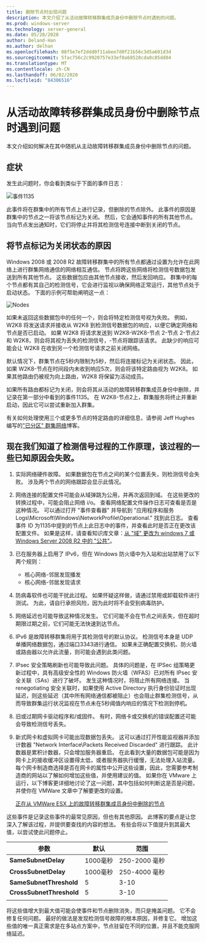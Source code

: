 ```yaml
---
title: 删除节点时出现问题
description: 本文介绍了从活动故障转移群集成员身份中删除节点时遇到的问题。
ms.prod: windows-server
ms.technology: server-general
ms.date: 05/28/2020
author: Deland-Han
ms.author: delhan
ms.openlocfilehash: 08f5e7ef2ddd0f11abee7d0f21b56c3d5a601d3d
ms.sourcegitcommit: 5fac756c2c9920757e33ef0a68528cda0c85dd04
ms.translationtype: MT
ms.contentlocale: zh-CN
ms.lasthandoff: 06/02/2020
ms.locfileid: "84306516"
---
```

# <a name="having-a-problem-with-nodes-being-removed-from-active-failover-cluster-membership"></a>从活动故障转移群集成员身份中删除节点时遇到问题

本文介绍如何解决在其中随机从主动故障转移群集成员身份中删除节点的问题。

## <a name="symptoms"></a>症状

发生此问题时，你会看到类似于下面的事件日志：

![事件1135](media/problem-nodes-failover-cluster/1135-1.png)

此事件将在群集中的所有节点上进行记录，但删除的节点除外。 此事件的原因是群集中的节点之一将该节点标记为关闭。 然后，它会通知事件的所有其他节点。 当向节点发出通知时，它们将停止并将其检测信号连接中断到关闭的节点。

## <a name="what-caused-the-node-to-be-marked-down"></a>将节点标记为关闭状态的原因

Windows 2008 或 2008 R2 故障转移群集中的所有节点都通过设置为允许在此网络上进行群集网络通信的网络相互通信。 节点将跨这些网络将检测信号数据包发送到所有其他节点。 这些数据包应由其他节点接收，然后发回响应。 群集中的每个节点都有其自己的检测信号，它会进行监视以确保网络正常运行，其他节点处于启动状态。 下面的示例可帮助阐明这一点：

![Nodes](media/problem-nodes-failover-cluster/Node2.png)

如果未返回这些数据包中的任何一个，则会将特定检测信号视为失败。 例如，W2K8 将发送请求并接收从 W2K8 到检测信号数据包的响应，以便它确定网络和节点是否已启动。  如果 W2K8 将请求发送到 W2K8-W2K8-节点 2-节点 2-节点2和 W2K8，则会将其视为丢失的检测信号，-节点将跟踪该请求。  此缺少的响应可能会让 W2K8 在收到另一个检测信号请求之前关闭网络。

默认情况下，群集节点在5秒内限制为5秒，然后将连接标记为关闭状态。 因此，如果 W2K8-节点在时间段内未收到响应5次，则会将该特定路由视为 W2K8。 如果其他路由仍被视为向上路由，W2K8 将保留为活动成员。

如果所有路由都标记为关闭，则会将其从活动的故障转移群集成员身份中删除，并记录在第一部分中看到的事件1135。 在 W2K8-节点2上，群集服务将终止并重新启动，因此它可以尝试重新加入群集。

有关如何处理使用三个或更多节点的特定路由的详细信息，请参阅 Jeff Hughes 编写的["已分区" 群集网络](/archive/blogs/askcore/partitioned-cluster-networks)博客。

## <a name="now-that-we-know-how-the-heartbeat-process-works-what-are-some-of-the-known-causes-for-the-process-to-fail"></a>现在我们知道了检测信号过程的工作原理，该过程的一些已知原因会失败。

1. 实际网络硬件故障。 如果数据包在节点之间的某个位置丢失，则检测信号会失败。 涉及两个节点的网络跟踪会显示此情况。

2. 网络连接的配置文件可能会从域弹跳为公用，并再次返回到域。 在这些更改的转换过程中，可能会阻止网络 i/o。 查看网络配置文件操作日志可查看是否是这种情况。 可以通过打开 "事件查看器" 并导航到 "应用程序和服务 Logs\Microsoft\Windows\NetworkProfile\Operational." 找到此日志。 查看事件 ID 为1135中提到的节点上此日志中的事件，并查看此时是否正在更改该配置文件。 如果是这样，请查看知识库文章：[从 "域" 更改为 windows 7 或 Windows Server 2008 R2 中的 "公共"](https://support.microsoft.com/help/2524478/the-network-location-profile-changes-from-domain-to-public-in-windows)。

3. 已在服务器上启用了 IPv6，但在 Windows 防火墙中为入站和出站禁用了以下两个规则：

    - 核心网络-邻居发现播发
    - 核心网络-邻居发现请求

4. 防病毒软件也可能干扰此过程。 如果怀疑这样做，请通过禁用或卸载软件进行测试。 为此，请自行承担风险，因为此时将不会受到病毒防护。

5. 网络延迟也可能导致这种情况发生。 它们可能不会在节点之间丢失，但在超时期限过期之前，它们可能无法快速到达节点。

6. IPv6 是故障转移群集将用于其检测信号的默认协议。 检测信号本身是 UDP 单播网络数据包，通过端口3343进行通信。 如果未正确配置交换机、防火墙或路由器以允许此流量，则可能会遇到此类问题。

7. IPsec 安全策略刷新也可能导致此问题。 具体的问题是，在 IPSec 组策略更新过程中，具有高级安全性的 Windows 防火墙（WFAS）已对所有 IPsec 安全关联（SAs）进行了破坏。 发生这种情况时，将阻止所有网络连接。 当 renegotiating 安全关联时，如果使用 Active Directory 执行身份验证时出现延迟，则这些延迟（其中所有网络通信都被阻止）也会阻止群集检测信号，从而导致群集运行状况监视在节点未在5秒阈值内响应的情况下检测到停机。

8. 旧或过期网卡驱动程序和/或固件。  有时，网络卡或交换机的错误配置还可能会导致检测信号丢失。

9. 新式网卡和虚拟网卡可能出现数据包丢失。  这可以通过打开性能监视器并添加计数器 "Network Interface\Packets Received Discarded" 进行跟踪。  此计数器是累积计数器，只会增加服务器重启。  在此看到大量的数据包可能是因为网卡上的接收缓冲区设置得太低，或者服务器执行缓慢，无法处理入站流量。  每个网卡制造商选择是否在网卡的属性中公开这些设置，因此，您需要参考制造商的网站以了解如何增加这些值，并使用建议的值。  如果你在 VMware 上运行，以下博客更详细地讨论了这一问题，其中包括如何判断这是否是问题，并使你在 VMWare 文章中了解要更改的设置。

    [正在从 VMWare ESX 上的故障转移群集成员身份中删除的节点](/archive/blogs/askcore/nodes-being-removed-from-failover-cluster-membership-on-vmware-esx)

这些事件是记录这些事件的最常见原因，但也有其他原因。 此博客的要点是让您深入了解该过程，并提供要查找的内容的想法。 有些会将以下值提升到其最大值，以尝试使此问题停止。

|参数|默认|范围|
|---|---|---|
|**SameSubnetDelay**|1000毫秒|250-2000 毫秒|
|**CrossSubnetDelay**|1000毫秒|250-4000 毫秒|
|**SameSubnetThreshold**|5|3-10|
|**CrossSubnetThreshold**|5|3-10|
||||

将这些值增大到最大值可能会使事件和节点删除消失，而只是掩盖问题。 它不会修复任何问题。 最好的做法是发现检测信号故障的根本原因，并修复它。 增加这些值的唯一真正需求是在多站点方案中，节点驻留在不同的位置，并且不能克服网络延迟。
